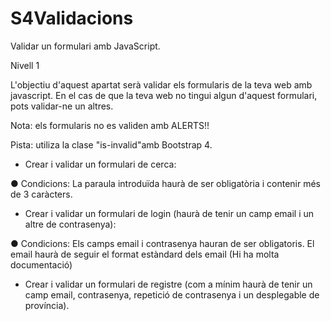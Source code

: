 # S4Validacions
Validar un formulari amb JavaScript.

Nivell 1

L'objectiu d'aquest apartat serà validar els formularis de la teva web amb javascript. En el cas de que la teva web no tingui algun d'aquest formulari, pots validar-ne un altres. 

Nota: els formularis no es validen amb ALERTS!! 

Pista: utiliza la clase "is-invalid"amb Bootstrap 4.


- Crear i validar un formulari de cerca:

● Condicions: La paraula introduïda haurà de ser obligatòria i contenir més de 3 caràcters.


- Crear i validar un formulari de login (haurà de tenir un camp email i un altre de contrasenya): 

● Condicions: Els camps email i contrasenya hauran de ser obligatoris. El email haurà de seguir
el format estàndard dels email (Hi ha molta documentació)



- Crear i validar un formulari de registre (com a mínim haurà de tenir un camp email, contrasenya, repetició de contrasenya i un desplegable de província).


